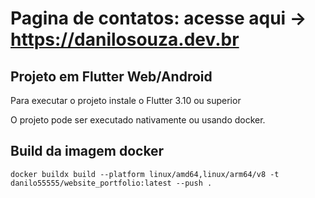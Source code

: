 # Pagina de contatos: acesse aqui -> https://danilosouza.dev.br


## Projeto em Flutter Web/Android

Para executar o projeto instale o Flutter 3.10 ou superior

O projeto pode ser executado nativamente ou usando docker.


## Build da imagem docker
    docker buildx build --platform linux/amd64,linux/arm64/v8 -t danilo55555/website_portfolio:latest --push .